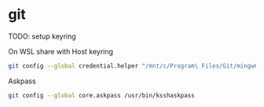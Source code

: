 # git

TODO: setup keyring

On WSL share with Host keyring

```bash
git config --global credential.helper "/mnt/c/Program\ Files/Git/mingw64/libexec/git-core/git-credential-manager.exe"
```

Askpass

```bash
git config --global core.askpass /usr/bin/ksshaskpass
```
